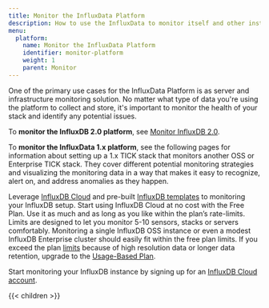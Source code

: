 ```yaml
---
title: Monitor the InfluxData Platform
description: How to use the InfluxData to monitor itself and other instances to identify and alert on anomalies.
menu:
  platform:
    name: Monitor the InfluxData Platform
    identifier: monitor-platform
    weight: 1
    parent: Monitor
---
```


One of the primary use cases for the InfluxData Platform is as server and infrastructure
monitoring solution. No matter what type of data you're using the platform to collect and
store, it's important to monitor the health of your stack and identify any potential issues.

To **monitor the InfluxDB 2.0 platform**, see [Monitor InfluxDB 2.0](/influxdb/v2.0/monitor-alert/).

To **monitor the InfluxData 1.x platform**, see the following pages for information about setting up a 1.x TICK stack that monitors
another OSS or Enterprise TICK stack. They cover different potential monitoring strategies
and visualizing the monitoring data in a way that makes it easy to recognize, alert on,
and address anomalies as they happen.

Leverage [InfluxDB Cloud](/influxdb/cloud/) and pre-built [InfluxDB templates](/influxdb/cloud/influxdb-templates/)
to monitoring your InfluxDB setup.
Start using InfluxDB Cloud at no cost with the Free Plan.
Use it as much and as long as you like within the plan’s rate-limits.
Limits are designed to let you monitor 5-10 sensors, stacks or servers comfortably.
Monitoring a single InfluxDB OSS instance or even a modest InfluxDB Enterprise
cluster should easily fit within the free plan limits.
If you exceed the plan [limits](/influxdb/cloud/account-management/limits/) because of high resolution data or longer data retention,
upgrade to the [Usage-Based Plan](/influxdb/cloud/account-management/pricing-plans/#usage-based-plan).

Start monitoring your InfluxDB instance by signing up for an [InfluxDB Cloud account](https://cloud2.influxdata.com/signup).

{{< children >}}
